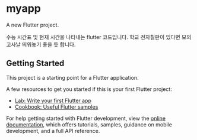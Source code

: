 # myapp

A new Flutter project.

수능 시간표 및 현재 시간을 나타내는 flutter 코드입니다. 학교 전자칠판이 있다면 모의고사날 띄워놓기 좋을 듯 합니다.

## Getting Started

This project is a starting point for a Flutter application.

A few resources to get you started if this is your first Flutter project:

- [Lab: Write your first Flutter app](https://docs.flutter.dev/get-started/codelab)
- [Cookbook: Useful Flutter samples](https://docs.flutter.dev/cookbook)

For help getting started with Flutter development, view the
[online documentation](https://docs.flutter.dev/), which offers tutorials,
samples, guidance on mobile development, and a full API reference.
